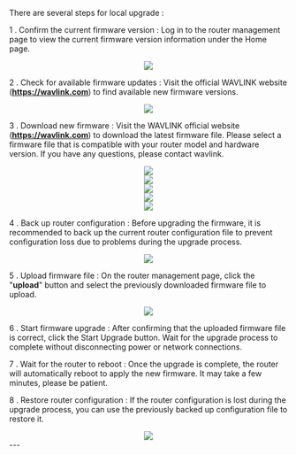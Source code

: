 
<p class="text">
There are several steps for local upgrade :
</p>
<p class="text">
1 . Confirm the current firmware version : Log in to the router management page to view the current firmware version information under the Home page.
</p>
<div style="text-align: center;">
    <img class="boxshadow" src="/images/update03.png">
</div>
<p class="text">
2 . Check for available firmware updates : Visit the official WAVLINK website (<b><a href="https://www.wavlink.com/en_us/index.html">https://wavlink.com</a></b>) to find available new firmware versions.
</p>
<div style="text-align: center;">
    <img class="boxshadow" src="/images/upgrade01.png">
</div>
<p class="text">
3 . Download new firmware : Visit the WAVLINK official website (<b><a href="https://www.wavlink.com/en_us/index.html">https://wavlink.com</a></b>) to download the latest firmware file. Please select a firmware file that is compatible with your router model and hardware version. If you have any questions, please contact wavlink.
</p>
<div style="text-align: center;">
    <img class="boxshadow" src="/images/upgrade02.png">
</div>
<div style="text-align: center;">
    <img class="boxshadow" src="/images/firmware001.png">
</div>
<div style="text-align: center;">
    <img class="boxshadow" src="/images/firmware002.png">
</div>
<div style="text-align: center;">
    <img class="boxshadow" src="/images/firmware003.png">
</div>
<div style="text-align: center;">
    <img class="boxshadow" src="/images/firmware004.png">
</div>
<p class="text">
4 . Back up router configuration : Before upgrading the firmware, it is recommended to back up the current router configuration file to prevent configuration loss due to problems during the upgrade process.
</p>
<div style="text-align: center;">
    <img class="boxshadow" src="/images/backup.png">
</div>
<p class="text">
5 . Upload firmware file : On the router management page, click the "<b>upload</b>" button and select the previously downloaded firmware file to upload.
</p>
<div style="text-align: center;">
    <img class="boxshadow" src="/images/firmware005.png">
</div>
<p class="text">
6 . Start firmware upgrade : After confirming that the uploaded firmware file is correct, click the Start Upgrade button. Wait for the upgrade process to complete without disconnecting power or network connections.
</p>
<p class="text">
7 . Wait for the router to reboot : Once the upgrade is complete, the router will automatically reboot to apply the new firmware. It may take a few minutes, please be patient.
</p>
<p class="text">
8 . Restore router configuration : If the router configuration is lost during the upgrade process, you can use the previously backed up configuration file to restore it.
</p>
<div style="text-align: center;">
    <img class="boxshadow" src="/images/backup.png">
</div>
---